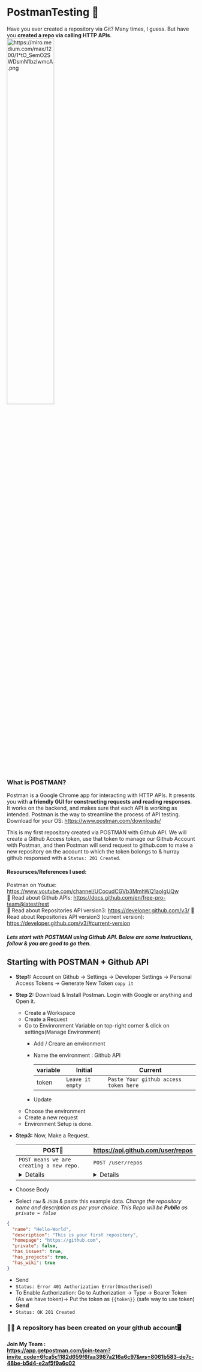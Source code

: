 # PostmanTesting 🧪
Have you ever created a repository via Git? Many times, I guess. But have you **created a repo via calling HTTP APIs**.
<img src="https://miro.medium.com/max/1200/1*tO_SemO2SWDsmN1bzIwmcA.png" width="50%" alt="https://miro.medium.com/max/1200/1*tO_SemO2SWDsmN1bzIwmcA.png" hover="https://miro.medium.com/max/1200/1*tO_SemO2SWDsmN1bzIwmcA.png"></img>

### What is POSTMAN?
Postman is a Google Chrome app for interacting with HTTP APIs. It presents you with **a friendly GUI for constructing requests and reading responses**. It works on the backend, and makes sure that each API is working as intended.
Postman is the way to streamline the process of API testing.<br> Download for your OS: https://www.postman.com/downloads/

This is my first repository created via POSTMAN with Github API. We will create a Github Access token, use that token to manage our Github Account with Postman, and then Postman will send request to github.com to make a new repository on the account to which the token bolongs to & hurray github responsed with a `Status: 201 Created`.

#### Resoursces/References I used: 
Postman on Youtue: https://www.youtube.com/channel/UCocudCGVb3MmhWQ1aoIgUQw <br>
📘 Read about Github APIs: https://docs.github.com/en/free-pro-team@latest/rest <br>
📘 Read about Repositories API version3: https://developer.github.com/v3/
📘 Read about Repositories API version3 (current version): https://developer.github.com/v3/#current-version

##### Lets start with POSTMAN using Github API. Below are some instructions, follow & you are good to go then.

## Starting with POSTMAN + Github API
- **Step1:** Account on Github -> Settings -> Developer Settings -> Personal Access Tokens -> Generate New Token `copy it`

- **Step 2:** Download & Install Postman. Login with Google or anything and Open it.
  - Create a Workspace
  - Create a Request
  - Go to Envinronment Variable on top-right corner & click on settings(Manage Environment)
      - Add / Creare an environment
      - Name the environment : Github API

          |  variable  |Initial  |Current|
          |----------------|------------------|-----------------|
          |token       |    `Leave it empty`   | `Paste Your github access token here`   |    

    - Update
  - Choose the environment
  - Create a new request
  - Environment Setup is done.

- **Step3:** Now, Make a Request.

  |    POST🔽 	| https://api.github.com/user/repos |
  | ---------------- |------------------|
  | `POST means we are creating a new repo.` | `POST /user/repos` |
  | <details>You can make requests to APIs in Postman. An API request allows you to retrieve data from a data source, or to send data. APIs run on web servers, and expose endpoints to support the operations client applications use to provide their functionality. <br> Each API request uses an HTTP method. The most common methods are  `GET`,  `POST`,  `PATCH`,  `PUT`, and  `DELETE`.<br> -   `GET`  methods retrieve data from an API. <br> -   `POST`  sends new data to an API. <br> -   `PATCH`  and  `PUT`  methods update existing data. <br> -   `DELETE`  removes existing data. <br><p>PUT means to change/update/modify something in existing data on the server and POST means to add new data to the server</p> <br> <img src="https://assets.postman.com/postman-docs/anatomy-of-a-request.png" width="80%"></details> | <details><p>Creates a new repository for the authenticated user.</p> </details> |


- Choose Body
- Select `raw` & `JSON` & paste this example data.
    _Change the repository name and description as per your choice. This Repo will be **Public** as `private = false`_

```json
{
  "name": "Hello-World",
  "description": "This is your first repository",
  "homepage": "https://github.com",
  "private": false,
  "has_issues": true,
  "has_projects": true,
  "has_wiki": true
}
```

- Send
- ```Status: Error 401 Authorization Error(Unauthorised)```
- To Enable Authorization: Go to Authorization -> Type -> Bearer Token (As we have token)-> Put the token as  `{{token}}` (safe way to use token)
- **Send**
- ```Status: OK 201 Created```

### 🎊✨ A repository has been created on your github account🖥


#### Join My Team : <br> https://app.getpostman.com/join-team?invite_code=6fca5c1182d659f6faa3987a216a6c97&ws=8061b583-de7c-48be-b5d4-e2af5f9a6c02
